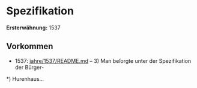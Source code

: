 # Spezifikation

**Ersterwähnung:** 1537

## Vorkommen
- 1537: [jahre/1537/README.md](../jahre/1537/README.md) – 3) Man beſorgte unter der Spezifikation der Bürger-

*) Hurenhaus...
